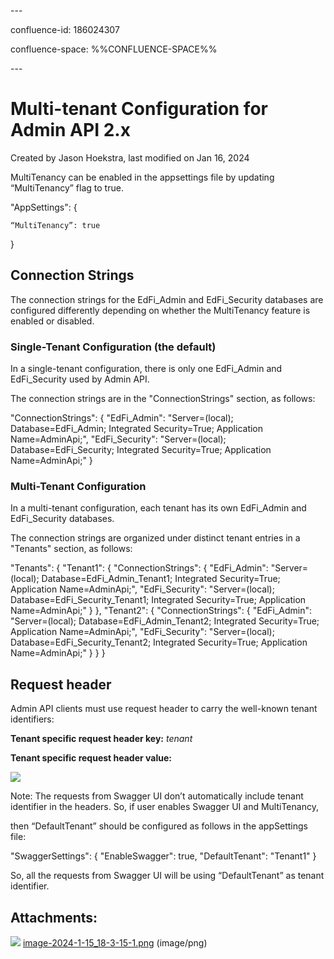 \---

confluence-id: 186024307

confluence-space: %%CONFLUENCE-SPACE%%

\---

Multi-tenant Configuration for Admin API 2.x
============================================

Created by Jason Hoekstra, last modified on Jan 16, 2024

MultiTenancy can be enabled in the appsettings file by updating “MultiTenancy” flag to true.

"AppSettings": {
     
	“MultiTenancy”: true
}

Connection Strings
------------------

The connection strings for the EdFi\_Admin and EdFi\_Security databases are configured differently depending on whether the MultiTenancy feature is enabled or disabled.

### Single-Tenant Configuration (the default)

In a single-tenant configuration, there is only one EdFi\_Admin and EdFi\_Security used by Admin API.

The connection strings are in the "ConnectionStrings" section, as follows:

"ConnectionStrings": {
    "EdFi\_Admin": "Server=(local); Database=EdFi\_Admin; Integrated Security=True; Application Name=AdminApi;",
    "EdFi\_Security": "Server=(local); Database=EdFi\_Security; Integrated Security=True; Application Name=AdminApi;"
}

### Multi-Tenant Configuration

In a multi-tenant configuration, each tenant has its own EdFi\_Admin and EdFi\_Security databases.

The connection strings are organized under distinct tenant entries in a "Tenants" section, as follows:

"Tenants": {
    "Tenant1": {
      "ConnectionStrings": {
        "EdFi\_Admin": "Server=(local); Database=EdFi\_Admin\_Tenant1; Integrated Security=True; Application Name=AdminApi;",
        "EdFi\_Security": "Server=(local); Database=EdFi\_Security\_Tenant1; Integrated Security=True; Application Name=AdminApi;"
      }
    },
    "Tenant2": {
      "ConnectionStrings": {
        "EdFi\_Admin": "Server=(local); Database=EdFi\_Admin\_Tenant2; Integrated Security=True; Application Name=AdminApi;",
        "EdFi\_Security": "Server=(local); Database=EdFi\_Security\_Tenant2; Integrated Security=True; Application Name=AdminApi;"
      }
    }
  }

Request header
--------------

Admin API clients must use request header to carry the well-known tenant identifiers:

**Tenant specific request header key:** _tenant_

**Tenant specific request header value:**

![](attachments/186024307/186024367.png)

Note: The requests from Swagger UI don’t automatically include tenant identifier in the headers. So, if user enables Swagger UI and MultiTenancy,

then “DefaultTenant” should be configured as follows in the appSettings file:

"SwaggerSettings": {
        "EnableSwagger": true,
        "DefaultTenant": "Tenant1"
    }

So, all the requests from Swagger UI will be using “DefaultTenant” as tenant identifier.

  

  

Attachments:
------------

![](images/icons/bullet_blue.gif) [image-2024-1-15\_18-3-15-1.png](attachments/186024307/186024367.png) (image/png)